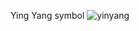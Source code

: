 Ying Yang symbol
![yinyang](https://th.bing.com/th/id/R.00e7ab1a9d02339650efe25005e5872a?rik=ogOFZ6WRl9%2fiUA&riu=http%3a%2f%2fhelpinghandsprogram.com.au%2fwp-content%2fuploads%2f2014%2f04%2fYinYang.jpg&ehk=QuOMIA%2fVkme9TYHS1rMXsv7f3koIZK9DeUCO29kVle0%3d&risl=&pid=ImgRaw&r=0)
